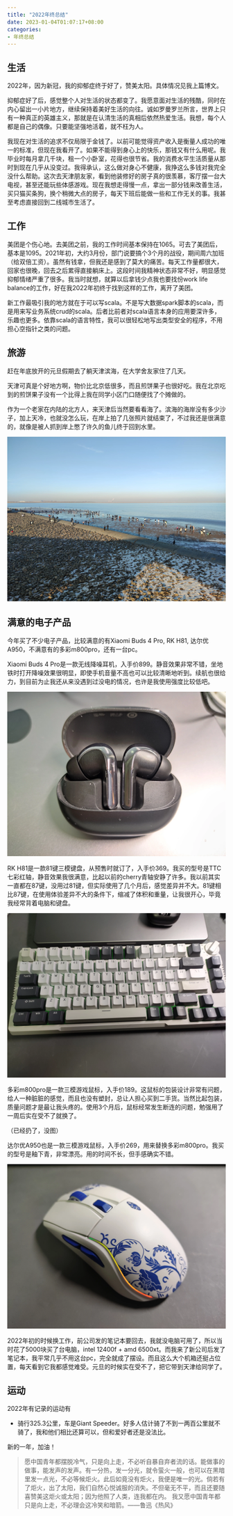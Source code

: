 ```yaml
---
title: "2022年终总结"
date: 2023-01-04T01:07:17+08:00
categories:
- 年终总结
---
```


## 生活

2022年，因为新冠，我的抑郁症终于好了，赞美太阳。具体情况见我上篇博文。

抑郁症好了后，感觉整个人对生活的状态都变了。我愿意面对生活的残酷，同时在内心留出一小片地方，继续保持着美好生活的向往。诚如罗曼罗兰所言，世界上只有一种真正的英雄主义，那就是在认清生活的真相后依然热爱生活。我想，每个人都是自己的偶像。只要能坚强地活着，就不枉为人。

我现在对生活的追求不仅局限于金钱了。以前可能觉得资产收入是衡量人成功的唯一的标准，但现在我看开了。如果不能得到身心上的快乐，那钱又有什么用呢。我毕业时每月拿几千块，租一个小卧室，花得也很节省。我的消费水平生活质量从那时到现在几乎从没变过。我得承认，这么做对身心不健康，我挣这么多钱对我完全没什么帮助。这次去天津朋友家，看到他装修好的房子真的很羡慕，客厅摆一台大电视，甚至还能玩些体感游戏。现在我想走得慢一点，拿出一部分钱来改善生活，买只猫买条狗，换个稍微大点的房子，每天下班后能做一些和工作无关的事。我甚至考虑直接回到二线城市生活了。

## 工作

美团是个伤心地。去美团之前，我的工作时间基本保持在1065。可去了美团后，基本是1095。2021年初，大约3月份，部门说要搞个3个月的战役，期间周六加班（给双倍工资）。虽然有钱拿，但我还是感到了莫大的痛苦。每天工作量都很大，回家也很晚，回去之后累得直接躺床上。这段时间我精神状态非常不好，明显感觉抑郁情绪严重了很多。我当时就想，就算以后拿钱少点我也要找份work life balance的工作，好在我2022年初终于找到这样的工作，离开了美团。

新工作最吸引我的地方就在于可以写scala。不是写大数据spark脚本的scala，而是用来写业务系统crud的scala。后者比前者对scala语言本身的应用要深许多，乐趣也更多。依靠scala的语言特性，我可以很轻松地写出类型安全的程序，不用担心空指针之类的问题。

## 旅游

赶在年底放开的元旦假期去了躺天津滨海，在大学舍友家住了几天。

天津可真是个好地方啊，物价比北京低很多，而且煎饼果子也很好吃。我在北京吃到的煎饼果子没有一个比得上我在同学小区门口随便找了个摊做的。

作为一个老家在内陆的北方人，来天津后当然要看看海了。滨海的海岸没有多少沙子，加上天冷，也就没怎么玩，在岸上拍了几张照片就结束了，不过我还是很满意的，就像是被人抓到岸上憋了许久的鱼儿终于回到水里。

![IMG_20230102_154444.webp](/IMG_20230102_154444.webp)

## 满意的电子产品

今年买了不少电子产品，比较满意的有Xiaomi Buds 4 Pro, RK H81, 达尔优A950，不满意有的多彩m800pro，还有一台pc。

Xiaomi Buds 4 Pro是一款无线降噪耳机，入手价899。静音效果非常不错，坐地铁时打开降噪效果很明显，即使手机音量不高也可以比较清晰地听到。续航也很给力，到目前为止我还从来没遇到过没电的情况，也许是我使用强度比较低吧。

![IMG_20230104_013246](/IMG_20230104_013246.webp)

RK H81是一款81键三模键盘，从预售时就订了，入手价369。我买的型号是TTC七彩红轴，静音效果我很满意，比起以前的cherry青轴安静了许多。我以前其实一直都在87键，没用过81键，但实际使用了几个月后，感觉差异并不大。81键相比87键，在使用体验差异不大的条件下，缩减了体积和重量，让我很开心，毕竟我经常背着电脑和键盘。

![IMG_20230104_013311](/IMG_20230104_013311.webp)

多彩m800pro是一款三模游戏鼠标，入手价189。这鼠标的包装设计非常有问题，给人一种脏脏的感觉，而且也没有塑封，总让人担心买到二手货。当然比起包装，质量问题才是最让我头疼的。使用3个月后，鼠标经常发生断连的问题，勉强用了一周后实在受不了就换了。

（已经扔了，没图）

达尔优A950也是一款三模游戏鼠标，入手价269，用来替换多彩m800pro。我买的型号是釉下青，非常漂亮。用的时间不长，但手感确实不错。

![IMG_20230104_013324](/IMG_20230104_013324.webp)

2022年初的时候换工作，前公司发的笔记本要回去，我就没电脑可用了，所以当时花了5000块买了台电脑，intel 12400f + amd 6500xt。而我来了新公司后发了笔记本，我平常几乎不用这台pc，完全就成了摆设。而且这么大个机箱还挺占位置，每天看到它我都感觉难受。元旦的时候实在受不了，把它带到天津给同学了。

## 运动

2022年有记录的运动有

- 骑行325.3公里，车是Giant Speeder。好多人估计骑了不到一两百公里就不骑了，我和他们相比还算可以，但和爱好者还是没法比。

新的一年，加油！

> 愿中国青年都摆脱冷气，只是向上走，不必听自暴自弃者流的话。能做事的做事，能发声的发声。有一分热，发一分光，就令萤火一般，也可以在黑暗里发一点光，不必等候炬火。此后如竟没有炬火，我便是唯一的光。倘若有了炬火，出了太阳，我们自然心悦诚服的消失。不但毫无不平，而且还要随喜赞美这炬火或太阳；因为他照了人类，连我都在内。 我又愿中国青年都只是向上走，不必理会这冷笑和暗箭。——鲁迅《热风》

